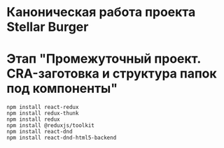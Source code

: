 # Каноническая работа проекта Stellar Burger 
# Этап "Промежуточный проект. CRA-заготовка и структура папок под компоненты"

```
npm install react-redux
npm install redux-thunk
npm install redux
npm install @reduxjs/toolkit
npm install react-dnd
npm install react-dnd-html5-backend
```